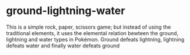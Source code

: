 # ground-lightning-water
This is a simple rock, paper, scissors game; but instead of using the traditional elements, it uses the elemental relation bewteen the ground, lightning and water types in Pokémon. Ground defeats lightning, lightning defeats water and finally water defeats ground

